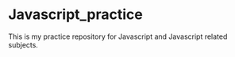 # Javascript_practice
This is my practice repository for Javascript and Javascript related subjects.
